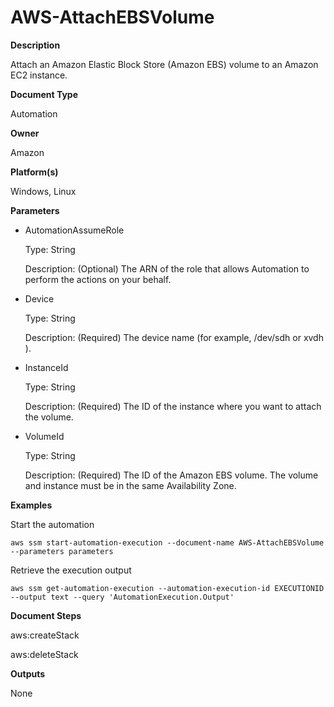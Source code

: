 # AWS\-AttachEBSVolume<a name="automation-aws-attachebsvolume"></a>

**Description**

Attach an Amazon Elastic Block Store \(Amazon EBS\) volume to an Amazon EC2 instance\.

**Document Type**

Automation

**Owner**

Amazon

**Platform\(s\)**

Windows, Linux

**Parameters**
+ AutomationAssumeRole

  Type: String

  Description: \(Optional\) The ARN of the role that allows Automation to perform the actions on your behalf\.
+ Device

  Type: String

  Description: \(Required\) The device name \(for example, /dev/sdh or xvdh \)\.
+ InstanceId

  Type: String

  Description: \(Required\) The ID of the instance where you want to attach the volume\.
+ VolumeId

  Type: String

  Description: \(Required\) The ID of the Amazon EBS volume\. The volume and instance must be in the same Availability Zone\.

**Examples**

Start the automation

```
aws ssm start-automation-execution --document-name AWS-AttachEBSVolume --parameters parameters
```

Retrieve the execution output

```
aws ssm get-automation-execution --automation-execution-id EXECUTIONID --output text --query 'AutomationExecution.Output'
```

**Document Steps**

aws:createStack

aws:deleteStack

**Outputs**

None